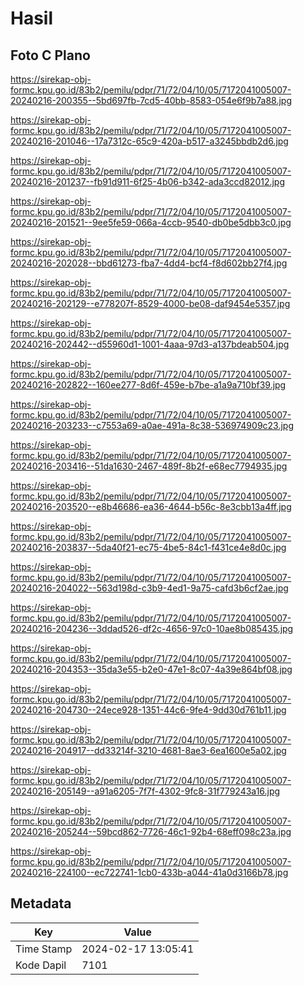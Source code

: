 # Hasil

## Foto C Plano

https://sirekap-obj-formc.kpu.go.id/83b2/pemilu/pdpr/71/72/04/10/05/7172041005007-20240216-200355--5bd697fb-7cd5-40bb-8583-054e6f9b7a88.jpg

https://sirekap-obj-formc.kpu.go.id/83b2/pemilu/pdpr/71/72/04/10/05/7172041005007-20240216-201046--17a7312c-65c9-420a-b517-a3245bbdb2d6.jpg

https://sirekap-obj-formc.kpu.go.id/83b2/pemilu/pdpr/71/72/04/10/05/7172041005007-20240216-201237--fb91d911-6f25-4b06-b342-ada3ccd82012.jpg

https://sirekap-obj-formc.kpu.go.id/83b2/pemilu/pdpr/71/72/04/10/05/7172041005007-20240216-201521--9ee5fe59-066a-4ccb-9540-db0be5dbb3c0.jpg

https://sirekap-obj-formc.kpu.go.id/83b2/pemilu/pdpr/71/72/04/10/05/7172041005007-20240216-202028--bbd61273-fba7-4dd4-bcf4-f8d602bb27f4.jpg

https://sirekap-obj-formc.kpu.go.id/83b2/pemilu/pdpr/71/72/04/10/05/7172041005007-20240216-202129--e778207f-8529-4000-be08-daf9454e5357.jpg

https://sirekap-obj-formc.kpu.go.id/83b2/pemilu/pdpr/71/72/04/10/05/7172041005007-20240216-202442--d55960d1-1001-4aaa-97d3-a137bdeab504.jpg

https://sirekap-obj-formc.kpu.go.id/83b2/pemilu/pdpr/71/72/04/10/05/7172041005007-20240216-202822--160ee277-8d6f-459e-b7be-a1a9a710bf39.jpg

https://sirekap-obj-formc.kpu.go.id/83b2/pemilu/pdpr/71/72/04/10/05/7172041005007-20240216-203233--c7553a69-a0ae-491a-8c38-536974909c23.jpg

https://sirekap-obj-formc.kpu.go.id/83b2/pemilu/pdpr/71/72/04/10/05/7172041005007-20240216-203416--51da1630-2467-489f-8b2f-e68ec7794935.jpg

https://sirekap-obj-formc.kpu.go.id/83b2/pemilu/pdpr/71/72/04/10/05/7172041005007-20240216-203520--e8b46686-ea36-4644-b56c-8e3cbb13a4ff.jpg

https://sirekap-obj-formc.kpu.go.id/83b2/pemilu/pdpr/71/72/04/10/05/7172041005007-20240216-203837--5da40f21-ec75-4be5-84c1-f431ce4e8d0c.jpg

https://sirekap-obj-formc.kpu.go.id/83b2/pemilu/pdpr/71/72/04/10/05/7172041005007-20240216-204022--563d198d-c3b9-4ed1-9a75-cafd3b6cf2ae.jpg

https://sirekap-obj-formc.kpu.go.id/83b2/pemilu/pdpr/71/72/04/10/05/7172041005007-20240216-204236--3ddad526-df2c-4656-97c0-10ae8b085435.jpg

https://sirekap-obj-formc.kpu.go.id/83b2/pemilu/pdpr/71/72/04/10/05/7172041005007-20240216-204353--35da3e55-b2e0-47e1-8c07-4a39e864bf08.jpg

https://sirekap-obj-formc.kpu.go.id/83b2/pemilu/pdpr/71/72/04/10/05/7172041005007-20240216-204730--24ece928-1351-44c6-9fe4-9dd30d761b11.jpg

https://sirekap-obj-formc.kpu.go.id/83b2/pemilu/pdpr/71/72/04/10/05/7172041005007-20240216-204917--dd33214f-3210-4681-8ae3-6ea1600e5a02.jpg

https://sirekap-obj-formc.kpu.go.id/83b2/pemilu/pdpr/71/72/04/10/05/7172041005007-20240216-205149--a91a6205-7f7f-4302-9fc8-31f779243a16.jpg

https://sirekap-obj-formc.kpu.go.id/83b2/pemilu/pdpr/71/72/04/10/05/7172041005007-20240216-205244--59bcd862-7726-46c1-92b4-68eff098c23a.jpg

https://sirekap-obj-formc.kpu.go.id/83b2/pemilu/pdpr/71/72/04/10/05/7172041005007-20240216-224100--ec722741-1cb0-433b-a044-41a0d3166b78.jpg


## Metadata

| Key        | Value               |
| ---------- | ------------------- |
| Time Stamp | 2024-02-17 13:05:41 |
| Kode Dapil | 7101                |



